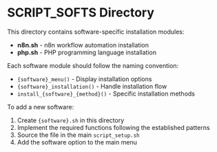 # SCRIPT_SOFTS Directory

This directory contains software-specific installation modules:

- **n8n.sh** - n8n workflow automation installation
- **php.sh** - PHP programming language installation

Each software module should follow the naming convention:
- `{software}_menu()` - Display installation options
- `{software}_installation()` - Handle installation flow
- `install_{software}_{method}()` - Specific installation methods

To add a new software:
1. Create `{software}.sh` in this directory
2. Implement the required functions following the established patterns
3. Source the file in the main `script_setup.sh`
4. Add the software option to the main menu
